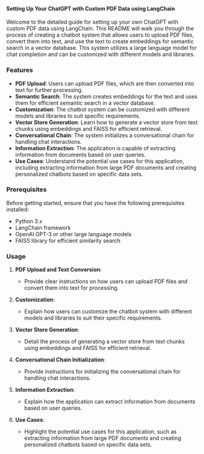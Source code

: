 #### Setting Up Your ChatGPT with Custom PDF Data using LangChain

Welcome to the detailed guide for setting up your own ChatGPT with custom PDF data using LangChain. This README will walk you through the process of creating a chatbot system that allows users to upload PDF files, convert them into text, and use the text to create embeddings for semantic search in a vector database. This system utilizes a large language model for chat completion and can be customized with different models and libraries.

### Features
- **PDF Upload**: Users can upload PDF files, which are then converted into text for further processing.
- **Semantic Search**: The system creates embeddings for the text and uses them for efficient semantic search in a vector database.
- **Customization**: The chatbot system can be customized with different models and libraries to suit specific requirements.
- **Vector Store Generation**: Learn how to generate a vector store from text chunks using embeddings and FAISS for efficient retrieval.
- **Conversational Chain**: The system initializes a conversational chain for handling chat interactions.
- **Information Extraction**: The application is capable of extracting information from documents based on user queries.
- **Use Cases**: Understand the potential use cases for this application, including extracting information from large PDF documents and creating personalized chatbots based on specific data sets.

### Prerequisites
Before getting started, ensure that you have the following prerequisites installed:
- Python 3.x
- LangChain framework
- OpenAI GPT-3 or other large language models
- FAISS library for efficient similarity search

### Usage
1. **PDF Upload and Text Conversion**: 
   - Provide clear instructions on how users can upload PDF files and convert them into text for processing.

2. **Customization**:
   - Explain how users can customize the chatbot system with different models and libraries to suit their specific requirements.

3. **Vector Store Generation**:
   - Detail the process of generating a vector store from text chunks using embeddings and FAISS for efficient retrieval.

4. **Conversational Chain Initialization**:
   - Provide instructions for initializing the conversational chain for handling chat interactions.

5. **Information Extraction**:
   - Explain how the application can extract information from documents based on user queries.

6. **Use Cases**:
   - Highlight the potential use cases for this application, such as extracting information from large PDF documents and creating personalized chatbots based on specific data sets.
